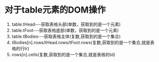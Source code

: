 # 对于table元素的DOM操作

1. table.tHead---获取表格头部(单数，获取到的是一个元素)
2. table.tFoot---获取表格底部(单数，获取到的是一个元素)
3. table.tBodies---获取表格主体(复数,获取到的是一个集合)
4. 	tBodies[n].rows/tHead.rows/tFoot.rows(复数,获取到的是一个集合,就是表格的行tr)
5. rows[n].cells(复数,获取到的是一个集合,就是表格的td)